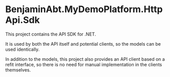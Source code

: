 # BenjaminAbt.MyDemoPlatform.HttpApi.Sdk

This project contains the API SDK for .NET.

It is used by both the API itself and potential clients, so the models can be used identically.

In addition to the models, this project also provides an API client based on a refit interface, so there is no need for manual implementation in the clients themselves.


